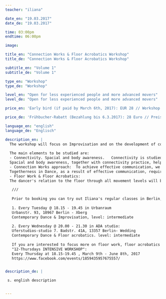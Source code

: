 ```yaml
---
teacher: "iliana"

date_en: "19.03.2017"
date_de: "19.03.2017"

time: 03:00pm
endtime: 06:00pm

image: 

title_en: "Connection Works & Floor Acrobatics Workshop"
title_de: "Connection Works & Floor Acrobatics Workshop"

subtitle_en: "Volume 1"
subtitle_de: "Volume 1"

type_en: "Workshop"
type_de: "Workshop"

level_en: "Open for less experienced people and more advanced movers"
level_de: "Open for less experienced people and more advanced movers"

price_en: 'Early bird (if paid by March 6th, 2017): EUR 28 // Workshop price: EUR 35'  

price_de: 'Frühbucher-Rabatt (Bezahlung bis 6.3.2017): 28 Euro // Preis: 35 Euro'

language_en: "english"
language_de: "Englisch"

description_en: |
  The workshop will focus on Improvisation and on the development of connectivity in Contemporary Dance. The principles of floor work practice will be introduced through small phrases. The study of organic movement, connectivity, fluidity and awareness will be practiced throughout our movement tasks, partnering work and improvisation dances. The workshop is made to introduce the main principles to people of less experience and to challenge the Improvisation spaces and partnering skills of more experienced movers.
  
  The main elements to be studied are:  
  - Connectivity. Spacial and body awareness.   Connectivity is studied both in terms of a fully connected moving body and of a mover in a state of full connection with their environment. How the body moves in its full awareness, connecting and interacting with its environment - the other people, the space, the floor- and its own inner state at the same time.
  Spacial and body awareness, together with connectivity practice, helps to develop a unified physical and mental consciousness, thus a moving body in its full consciousness expressing itself in space and time.
  - Connection Works approach:  To achieve effective communication, we need to understand the body and the tools it uses to connect. Starting from our own dancing body, we will take a journey into building connections with others, in order to dance together.
  Togetherness in Dance, as a result of effective communication, requires openness, availability, vulnerability, awareness and listening, together with a body in a state of readiness to act, react, interact. In our workshop journey we will develop the ways and tools of physical connectivity, approaching them through a connected state of mind. We will dance together and allow 'togetherness' to teach us.
  - Floor Work & Floor Acrobatics:  
  The dancer's relation to the floor through all movement levels will be developed, using multiple floor-work patterns and phrases. Using levers and clear pathways, building up a vocabulary that can be used in further understanding the mechanics of movement. Handstands basics, building-strength exercises and different variations of handstands will be practiced. We will work on integrating the floor acrobatics we learn into our dance in and out the floor.

   ///
   
   Prior to booking you can try out Iliana's regular classes in Berlin, after registration via email:
   
   1. Every Tuesday @ 18.15 - 19.45 in Urbanraum  
   Urbanstr. 93, 10967 Berlin - Xberg  
   Contemporary Dance & Improvisation, level: intermediate  
   
   2. Every Wednesday @ 20.00 - 21.30 in ADA studio:  
   Uferstudios-studio 7. Badstr. 41A, 13357 Berlin- Wedding  
   Contemporary Dance & Floor acrobatics. level: intermediate
   
   If you are interested to focus more on floor work, floor acrobatics and Contemporary Dance technique, while keep practicing on the principles of the "CONNECTION WORKS" Workshop, you can also book via email the
   "12-Thursdays INTENSIVE WORKSHOP":  
   Every Thursday at 18.15-19.45 , March 9th - June 8th, 2017  
   https://www.facebook.com/events/1859435957675557/ 


description_de: |

 s. english description


---
```

